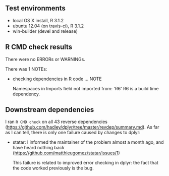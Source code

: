 ## Test environments

* local OS X install, R 3.1.2
* ubuntu 12.04 (on travis-ci), R 3.1.2
* win-builder (devel and release)

## R CMD check results

There were no ERRORs or WARNINGs.

There was 1 NOTEs:

* checking dependencies in R code ... NOTE
  
  Namespaces in Imports field not imported from: 'R6'
  R6 is a build time dependency.

## Downstream dependencies

I ran `R CMD check` on all 43 reverse dependencies (https://github.com/hadley/dplyr/tree/master/revdep/summary.md). As far as I can tell, there is only one failure caused by changes to dplyr:

* statar: I informed the maintainer of the problem almost a month ago,
  and have heard nothing back (https://github.com/matthieugomez/statar/issues/1)
  
  This failure is related to improved error checking in dplyr: the fact that 
  the code worked previously is the bug.
